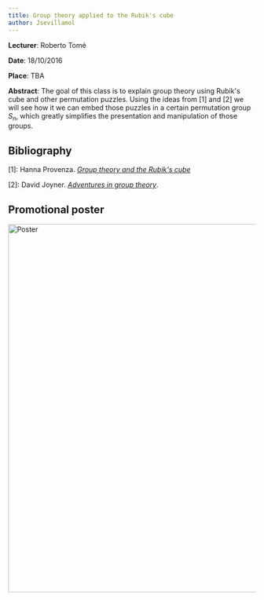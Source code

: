 ```yaml
---
title: Group theory applied to the Rubik's cube
author: Jsevillamol
---
```

**Lecturer**: Roberto Tomé

**Date**: 18/10/2016

**Place**: TBA

**Abstract**:
The goal of this class is to explain group theory using Rubik's cube and other permutation puzzles. Using the ideas from [1] and [2] we will see how it we can embed those puzzles in a certain permutation group $S_n$, which greatly simplifies the presentation and manipulation of those groups.

## Bibliography
\[1]: Hanna Provenza. [*Group theory and the Rubik's cube*](http://www.math.uchicago.edu/~may/VIGRE/VIGRE2009/REUPapers/Provenza.pdf)

\[2]: David Joyner. [*Adventures in group theory*](http://mike.verdone.ca/media/rubiks.pdf).

## Promotional poster
<img src="https://document-export.canva.com/DACBakisCt0/12/preview/0001-55996397.png" alt="Poster" style="width: 750px;"/>

